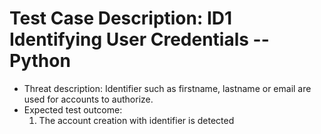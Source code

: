 # Test Case Description: ID1 Identifying User Credentials -- Python
- Threat description: Identifier such as firstname, lastname or email are used for accounts to authorize.
- Expected test outcome:
  1. The account creation with identifier is detected